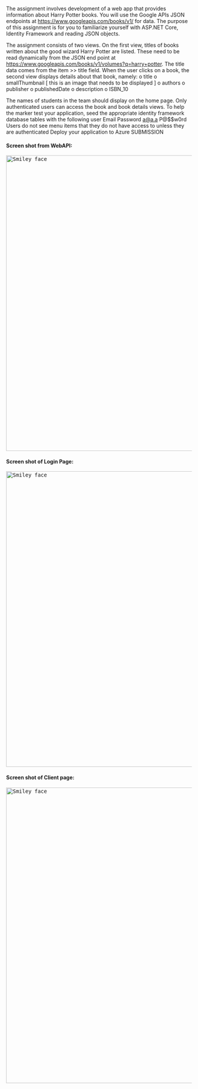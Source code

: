 The assignment involves development of a web app that provides information about Harry Potter books. You will use the Google APIs JSON endpoints at https://www.googleapis.com/books/v1/ for data.
The purpose of this assignment is for you to familiarize yourself with ASP.NET Core, Identity Framework and reading JSON objects.

The assignment consists of two views. On the first view, titles of books written about the good wizard Harry Potter are listed. These need to be read dynamically from the JSON end point at https://www.googleapis.com/books/v1/volumes?q=harry+potter. The title data comes from the item >> title field.
When the user clicks on a book, the second view displays details about that book, namely:
  o title
  o smallThumbnail [ this is an image that needs to be displayed ]
  o authors
  o publisher
  o publishedDate
  o description
  o ISBN_10

The names of students in the team should display on the home page.
Only authenticated users can access the book and book details views.
To help the marker test your application, seed the appropriate identity framework database tables with the following user Email Password a@a.a P@$$w0rd
Users do not see menu items that they do not have access to unless they are authenticated
Deploy your application to Azure SUBMISSION


<h4>Screen shot from WebAPI:</h4>
<kbd>
<img src="https://github.com/switch900/Comp3973_Assign_01/blob/master/BookApi.PNG" alt="Smiley face" width="800">
</kbd>


<h4>Screen shot of Login Page:</h4>
<kbd>
<img src="https://github.com/switch900/Comp3973_Assign_01/blob/master/LoginPage.PNG" alt="Smiley face" width="800">
</kbd>


<h4>Screen shot of Client page:</h4>
<kbd>
<img src="https://github.com/switch900/Comp3973_Assign_01/blob/master/BookClient.PNG" alt="Smiley face" width="800">
</kbd>
